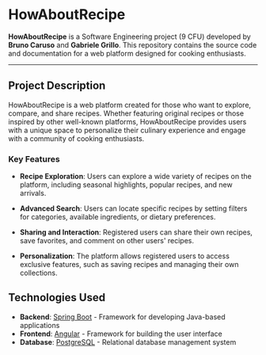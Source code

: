 # HowAboutRecipe

**HowAboutRecipe** is a Software Engineering project (9 CFU) developed by **Bruno Caruso** and **Gabriele Grillo**. This repository contains the source code and documentation for a web platform designed for cooking enthusiasts.

---

## Project Description

HowAboutRecipe is a web platform created for those who want to explore, compare, and share recipes. Whether featuring original recipes or those inspired by other well-known platforms, HowAboutRecipe provides users with a unique space to personalize their culinary experience and engage with a community of cooking enthusiasts.

### Key Features

- **Recipe Exploration**: Users can explore a wide variety of recipes on the platform, including seasonal highlights, popular recipes, and new arrivals.

- **Advanced Search**: Users can locate specific recipes by setting filters for categories, available ingredients, or dietary preferences.

- **Sharing and Interaction**: Registered users can share their own recipes, save favorites, and comment on other users' recipes.

- **Personalization**: The platform allows registered users to access exclusive features, such as saving recipes and managing their own collections.

## Technologies Used

- **Backend**: [Spring Boot](https://spring.io/projects/spring-boot) - Framework for developing Java-based applications
- **Frontend**: [Angular](https://angular.io/) - Framework for building the user interface
- **Database**: [PostgreSQL](https://www.postgresql.org/) - Relational database management system
<!--
## Project Structure

The project is organized into two main modules:

- `backend/`: contains the server code, developed with Spring Boot.
- `frontend/`: contains the user interface code, developed with Angular.

## Installation and Setup

To run the project locally, follow these steps.

### Prerequisites

- [Java JDK 11+](https://www.oracle.com/java/technologies/javase-jdk11-downloads.html)
- [Node.js and npm](https://nodejs.org/)
- [Angular CLI](https://angular.io/cli)
- [PostgreSQL](https://www.postgresql.org/), configured with your credentials

### Installation

1. **Clone the repository**:
   ```bash
   git clone https://github.com/username/HowAboutRecipe.git
   cd HowAboutRecipe
   ```
2. **Backend:**

    - Navigate to the ```backend/``` folder
    - Configure the application.properties file with the PostgreSQL database credentials
    - Start the Spring Boot application:
   ```bash
   ./mvnw spring-boot:run
    ```

3. **Frontend:**

    - Navigate to the ```frontend/``` folder
    - Install dependencies:
```
    npm install
```
    - Start the Angular application:
```
    ng serve
```
   

    - Access the Platform:
        Access the platform at ```http://localhost:4200```

## Contributing

We welcome contributions! Feel free to open an issue or submit a pull request to suggest improvements, fix bugs, or add new features.
License

This project is licensed under the MIT License. For more details, see the LICENSE file.
-->